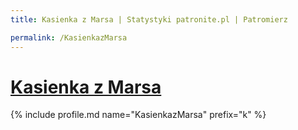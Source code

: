 ```yaml
---
title: Kasienka z Marsa | Statystyki patronite.pl | Patromierz

permalink: /KasienkazMarsa
---
```


# [Kasienka z Marsa](https://patronite.pl/KasienkazMarsa)

{% include profile.md name="KasienkazMarsa" prefix="k" %}
